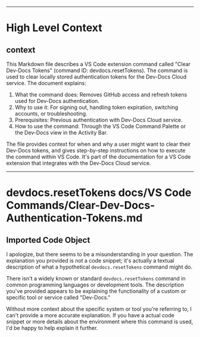 

  ---
# High Level Context
## context
This Markdown file describes a VS Code extension command called "Clear Dev-Docs Tokens" (command ID: devdocs.resetTokens). The command is used to clear locally stored authentication tokens for the Dev-Docs Cloud service. The document explains:

1. What the command does: Removes GitHub access and refresh tokens used for Dev-Docs authentication.
2. Why to use it: For signing out, handling token expiration, switching accounts, or troubleshooting.
3. Prerequisites: Previous authentication with Dev-Docs Cloud service.
4. How to use the command: Through the VS Code Command Palette or the Dev-Docs view in the Activity Bar.

The file provides context for when and why a user might want to clear their Dev-Docs tokens, and gives step-by-step instructions on how to execute the command within VS Code. It's part of the documentation for a VS Code extension that integrates with the Dev-Docs Cloud service.

---
# devdocs.resetTokens docs/VS Code Commands/Clear-Dev-Docs-Authentication-Tokens.md
## Imported Code Object
I apologize, but there seems to be a misunderstanding in your question. The explanation you provided is not a code snippet; it's actually a textual description of what a hypothetical `devdocs.resetTokens` command might do.

There isn't a widely known or standard `devdocs.resetTokens` command in common programming languages or development tools. The description you've provided appears to be explaining the functionality of a custom or specific tool or service called "Dev-Docs."

Without more context about the specific system or tool you're referring to, I can't provide a more accurate explanation. If you have a actual code snippet or more details about the environment where this command is used, I'd be happy to help explain it further.

  